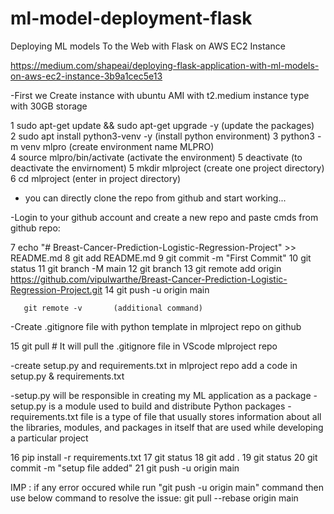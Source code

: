 # ml-model-deployment-flask

Deploying ML models To the Web with Flask on AWS EC2 Instance

https://medium.com/shapeai/deploying-flask-application-with-ml-models-on-aws-ec2-instance-3b9a1cec5e13


-First we Create instance with ubuntu AMI with t2.medium instance type with 30GB storage 


   1   sudo apt-get update && sudo apt-get upgrade -y   (update the packages)   
   2   sudo apt install python3-venv -y          (install python environment)
   3   python3 -m venv mlpro                     (create environment name MLPRO)  
   4   source mlpro/bin/activate                 (activate the environment)
   5   deactivate                                (to deactivate the envirnoment)
   5   mkdir mlproject                           (create one project directory)
   6   cd mlproject                              (enter in project directory)

- you can directly clone the repo from github and start working...

-Login to your github account and create a new repo and paste cmds from github repo:

   7   echo "# Breast-Cancer-Prediction-Logistic-Regression-Project" >> README.md
   8   git add README.md
   9   git commit -m "First Commit"
   10  git status
   11  git branch -M main
   12  git branch
   13  git remote add origin https://github.com/vipulwarthe/Breast-Cancer-Prediction-Logistic-Regression-Project.git
   14  git push -u origin main

       git remote -v       (additional command)

-Create .gitignore file with python template in mlproject repo on github

   15  git pull    # It will pull the .gitignore file in VScode mlproject repo

-create setup.py and requirements.txt in mlproject repo add a code in setup.py & requirements.txt

-setup.py will be responsible in creating my ML application as a package
-setup.py is a module used to build and distribute Python packages
-requirements.txt file is a type of file that usually stores information about all the libraries, modules, and packages in itself that are used while developing a particular project

   16  pip install -r requirements.txt 
   17  git status
   18  git add .
   19  git status
   20  git commit -m "setup file added"
   21  git push -u origin main
  
IMP :  if any error occured while run "git push -u origin main" command then use below command to resolve the issue:
       git pull --rebase origin main
